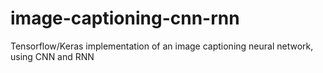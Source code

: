# image-captioning-cnn-rnn
Tensorflow/Keras implementation of an image captioning neural network, using CNN and RNN
